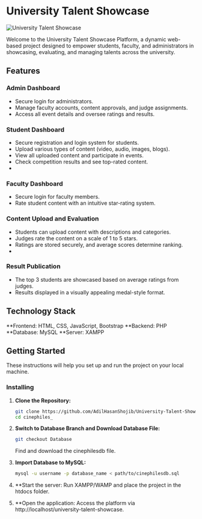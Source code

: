 # University Talent Showcase



![University Talent Showcase](GIF/University%20Talent%20Showcase.gif)

Welcome to the University Talent Showcase Platform, a dynamic web-based project designed to empower students, faculty, and administrators in showcasing, evaluating, and managing talents across the university.

## Features

### Admin Dashboard
- Secure login for administrators.
- Manage faculty accounts, content approvals, and judge assignments.
- Access all event details and oversee ratings and results.

### Student Dashboard
- Secure registration and login system for students.
- Upload various types of content (video, audio, images, blogs).
- View all uploaded content and participate in events.
- Check competition results and see top-rated content.
- 
### Faculty Dashboard
- Secure login for faculty members.
- Rate student content with an intuitive star-rating system.

### Content Upload and Evaluation
- Students can upload content with descriptions and categories.
- Judges rate the content on a scale of 1 to 5 stars.
- Ratings are stored securely, and average scores determine ranking.
- 
### Result Publication
- The top 3 students are showcased based on average ratings from judges.
- Results displayed in a visually appealing medal-style format.




## Technology Stack
**Frontend: HTML, CSS, JavaScript, Bootstrap
**Backend: PHP
**Database: MySQL
**Server: XAMPP



## Getting Started

These instructions will help you set up and run the project on your local machine.

### Installing

1. **Clone the Repository:**

    ```bash
    git clone https://github.com/AdilHasanShojib/University-Talent-Showcase.git
    cd cinephiles_
    ```

2. **Switch to Database Branch and Download Database File:**

    ```bash
    git checkout Database
    ```

    Find and download the cinephilesdb file.

3. **Import Database to MySQL:**

    ```bash
    mysql -u username -p database_name < path/to/cinephilesdb.sql
    ```
4. **Start the server:
   Run XAMPP/WAMP and place the project in the htdocs folder.

5. **Open the application:
Access the platform via http://localhost/university-talent-showcase.







  
